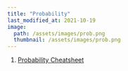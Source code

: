```yaml
---
title: "Probability"
last_modified_at: 2021-10-19
image: 
  path: /assets/images/prob.png
  thumbnail: /assets/images/prob.png
---
```

1. [Probability Cheatsheet](https://static1.squarespace.com/static/54bf3241e4b0f0d81bf7ff36/t/55e9494fe4b011aed10e48e5/1441352015658/probability_cheatsheet.pdf)
